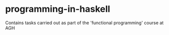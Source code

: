 # programming-in-haskell
Contains tasks carried out as part of the 'functional programming' course at AGH
